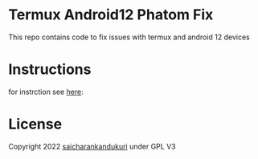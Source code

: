 # Termux Android12 Phatom Fix

This repo contains code to fix issues with termux and android 12 devices

# Instructions
for instrction see [here](INSTRUCTIONS.md):

# License
Copyright 2022 [saicharankandukuri](https://github.com/SaicharanKandukuri) under GPL V3
